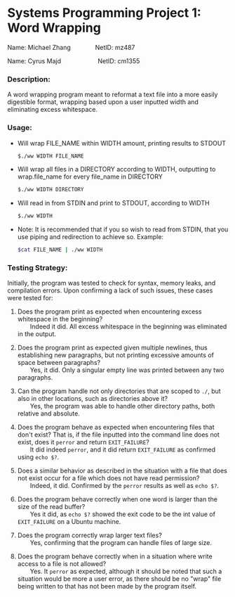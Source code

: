 # Systems Programming Project 1: Word Wrapping

Name: Michael Zhang&emsp;&emsp;&emsp;&emsp;NetID: mz487

Name: Cyrus Majd&emsp;&emsp;&emsp;&emsp;&emsp;&emsp;NetID: cm1355
 
### Description:
A word wrapping program meant to reformat a text file into a more easily digestible format, wrapping based upon a user inputted width and eliminating excess whitespace.
 
### Usage:
 - Will wrap FILE_NAME within WIDTH amount, printing results to STDOUT
    ```sh
    $./ww WIDTH FILE_NAME
    ```
 - Will wrap all files in a DIRECTORY  according to WIDTH, outputting to wrap.file_name for every file_name in DIRECTORY
    ```sh
    $./ww WIDTH DIRECTORY
    ```
 - Will read in from STDIN and print to STDOUT, according to WIDTH
    ```sh
    $./ww WIDTH
    ```
 - Note: It is recommended that if you so wish to read from STDIN, that you use piping and redirection to achieve so. Example:
    ```sh
    $cat FILE_NAME | ./ww WIDTH
    ```
### Testing Strategy:
Initially, the program was tested to check for syntax, memory leaks, and compilation errors. Upon confirming a lack of such issues, these cases were tested for:

1) Does the program print as expected when encountering excess whitespace in the beginning?\
&emsp;&emsp;Indeed it did. All excess whitespace in the beginning was eliminated in the output.

2) Does the program print as expected given multiple newlines, thus establishing new paragraphs, but not printing excessive amounts of space between paragraphs?\
&emsp;&emsp;Yes, it did. Only a singular empty line was printed between any two paragraphs.

3) Can the program handle not only directories that are scoped to ```./```, but also in other locations, such as directories above it?\
&emsp;&emsp;Yes, the program was able to handle other directory paths, both relative and absolute.

4) Does the program behave as expected when encountering files that don't exist? That is, if the file inputted into the command line does not exist, does it ```perror``` and return ```EXIT_FAILURE```?\
&emsp;&emsp;It did indeed ```perror```, and it did return ```EXIT_FAILURE``` as confirmed using ```echo $?```.

5) Does a similar behavior as described in the situation with a file that does not exist occur for a file which does not have read permission?\
&emsp;&emsp;Indeed, it did. Confirmed by the ```perror``` results as well as ```echo $?```.

6) Does the program behave correctly when one word is larger than the size of the read buffer?\
&emsp;&emsp;Yes it did, as ```echo $?``` showed the exit code to be the int value of ```EXIT_FAILURE``` on a Ubuntu machine.

7) Does the program correctly wrap larger text files?\
&emsp;&emsp;Yes, confirming that the program can handle files of large size.

8) Does the program behave correctly when in a situation where write access to a file is not allowed?\
&emsp;&emsp;Yes. It ```perror``` as expected, although it should be noted that such a situation would be more a user error, as there should be no "wrap" file being written to that has not been made by the program itself.
